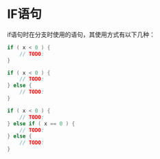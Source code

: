 # IF语句

if语句时在分支时使用的语句，其使用方式有以下几种：

```c
if ( x < 0 ) {
    // TODO:
}
```

```c
if ( x < 0 ) {
    // TODO:
} else {
    // TODO:
}
```

```c
if ( x < 0 ) {
    // TODO:
} else if ( x == 0 ) {
    // TODO:
} else {
    // TODO:
}
```

